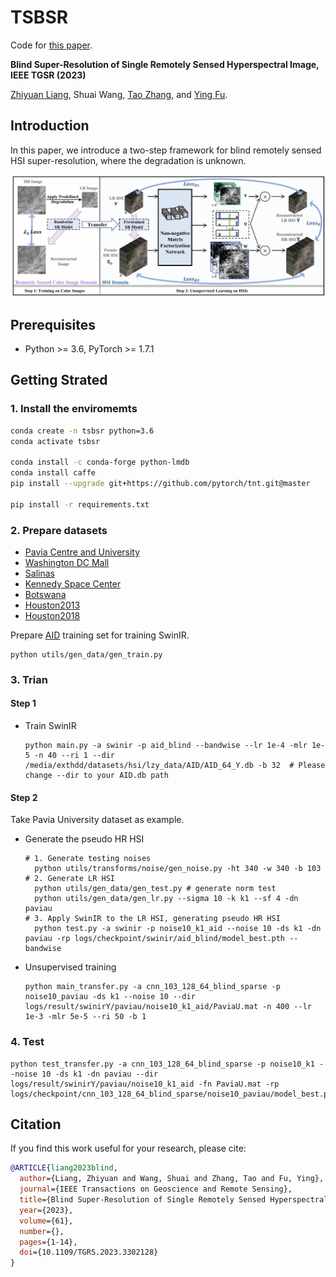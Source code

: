 # TSBSR

Code for [this paper](https://ieeexplore.ieee.org/abstract/document/10231043).

**Blind Super-Resolution of Single Remotely Sensed Hyperspectral Image, IEEE TGSR (2023)**

[Zhiyuan Liang](http://zhiyuan0112.github.io/), Shuai Wang, [Tao Zhang](https://github.com/ColinTaoZhang), and [Ying Fu](https://ying-fu.github.io/).

## Introduction
In this paper, we introduce a two-step framework for blind remotely sensed HSI super-resolution, where the degradation is unknown.

<img src="figs/arch.jpg" width="650px"/>

## Prerequisites
* Python >= 3.6, PyTorch >= 1.7.1

## Getting Strated

### 1. Install the enviromemts
```bash
conda create -n tsbsr python=3.6
conda activate tsbsr

conda install -c conda-forge python-lmdb
conda install caffe
pip install --upgrade git+https://github.com/pytorch/tnt.git@master

pip install -r requirements.txt
```

### 2. Prepare datasets
- [Pavia Centre and University](https://www.ehu.eus/ccwintco/index.php/Hyperspectral_Remote_Sensing_Scenes#Pavia_Centre_and_University)
- [Washington DC Mall](https://engineering.purdue.edu/~biehl/MultiSpec/hyperspectral.html)
- [Salinas](https://www.ehu.eus/ccwintco/index.php/Hyperspectral_Remote_Sensing_Scenes#Salinas)
- [Kennedy Space Center](https://www.ehu.eus/ccwintco/index.php/Hyperspectral_Remote_Sensing_Scenes#Kennedy_Space_Center_(KSC))
- [Botswana](https://www.ehu.eus/ccwintco/index.php/Hyperspectral_Remote_Sensing_Scenes#Botswana)
- [Houston2013](https://hyperspectral.ee.uh.edu/?page_id=459)
- [Houston2018](https://hyperspectral.ee.uh.edu/?page_id=1075)

Prepare [AID](https://captain-whu.github.io/AID/) training set for training SwinIR.
```python3
python utils/gen_data/gen_train.py
```

### 3. Trian
#### Step 1

  - Train SwinIR

    ```python3
    python main.py -a swinir -p aid_blind --bandwise --lr 1e-4 -mlr 1e-5 -n 40 --ri 1 --dir /media/exthdd/datasets/hsi/lzy_data/AID/AID_64_Y.db -b 32  # Please change --dir to your AID.db path
    ```

#### Step 2

  Take Pavia University dataset as example.

  - Generate the pseudo HR HSI

    ```python3
    # 1. Generate testing noises
      python utils/transforms/noise/gen_noise.py -ht 340 -w 340 -b 103
    # 2. Generate LR HSI
      python utils/gen_data/gen_test.py # generate norm test
      python utils/gen_data/gen_lr.py --sigma 10 -k k1 --sf 4 -dn paviau
    # 3. Apply SwinIR to the LR HSI, generating pseudo HR HSI
      python test.py -a swinir -p noise10_k1_aid --noise 10 -ds k1 -dn paviau -rp logs/checkpoint/swinir/aid_blind/model_best.pth --bandwise
    ```

  - Unsupervised training

    ```python3
    python main_transfer.py -a cnn_103_128_64_blind_sparse -p noise10_paviau -ds k1 --noise 10 --dir logs/result/swinirY/paviau/noise10_k1_aid/PaviaU.mat -n 400 --lr 1e-3 -mlr 5e-5 --ri 50 -b 1
    ```
 
### 4. Test

```python3
python test_transfer.py -a cnn_103_128_64_blind_sparse -p noise10_k1 --noise 10 -ds k1 -dn paviau --dir logs/result/swinirY/paviau/noise10_k1_aid -fn PaviaU.mat -rp logs/checkpoint/cnn_103_128_64_blind_sparse/noise10_paviau/model_best.pth
```
 
## Citation
If you find this work useful for your research, please cite:

```bibtex
@ARTICLE{liang2023blind,
  author={Liang, Zhiyuan and Wang, Shuai and Zhang, Tao and Fu, Ying},
  journal={IEEE Transactions on Geoscience and Remote Sensing}, 
  title={Blind Super-Resolution of Single Remotely Sensed Hyperspectral Image}, 
  year={2023},
  volume={61},
  number={},
  pages={1-14},
  doi={10.1109/TGRS.2023.3302128}
}
```